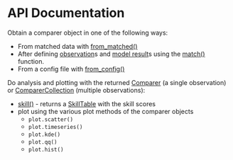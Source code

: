 # API Documentation

Obtain a comparer object in one of the following ways: 

- From matched data with [from_matched()](matching.md#modelskill.from_matched)
- After defining [observation](observation/index.md)s and [model result](model/index.md)s using the [match()](matching.md#modelskill.match) function.
- From a config file with [from_config()](matching.md#modelskill.from_config)

Do analysis and plotting with the returned [Comparer](comparer.md#modelskill.Comparer) (a single observation) or [ComparerCollection](comparercollection.md#modelskill.comparison.ComparerCollection) (multiple observations):

- [skill()](comparercollection.md#modelskill.comparison.ComparerCollection.skill) - returns a [SkillTable](skill.md) with the skill scores
- plot using the various plot methods of the comparer objects
    * `plot.scatter()`
    * `plot.timeseries()`
    * `plot.kde()`
    * `plot.qq()`
    * `plot.hist()`